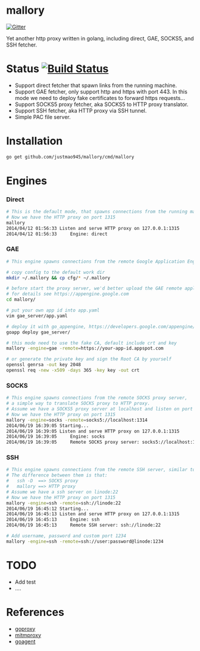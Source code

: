 mallory
=============

[![Gitter](https://badges.gitter.im/Join%20Chat.svg)](https://gitter.im/justmao945/mallory?utm_source=badge&utm_medium=badge&utm_campaign=pr-badge&utm_content=badge)

Yet another http proxy written in golang, including direct, GAE, SOCKS5, and SSH fetcher.


Status  [![Build Status](https://travis-ci.org/justmao945/mallory.svg?branch=master)](https://travis-ci.org/justmao945/mallory)
=============
* Support direct fetcher that spawn links from the running machine.
* Support GAE fetcher, only support http and https with port 443. In this mode we need to deploy fake certificates to forward https requests...
* Support SOCKS5 proxy fetcher, aka SOCKS5 to HTTP proxy translator.
* Support SSH fetcher, aka HTTP proxy via SSH tunnel.
* Simple PAC file server.

Installation
=============
```sh
go get github.com/justmao945/mallory/cmd/mallory
```

Engines
=============
### Direct
```sh
# This is the default mode, that spawns connections from the running machine.
# Now we have the HTTP proxy on port 1315
mallory
2014/04/12 01:56:33 Listen and serve HTTP proxy on 127.0.0.1:1315
2014/04/12 01:56:33 	Engine: direct
```

### GAE
```sh
# This engine spawns connections from the remote Google Application Engine.

# copy config to the default work dir
mkdir ~/.mallory && cp cfg/* ~/.mallory

# before start the proxy server, we'd better upload the GAE remote application
# for details see https://appengine.google.com
cd mallory/

# put your own app id into app.yaml
vim gae_server/app.yaml

# deploy it with go_appengine, https://developers.google.com/appengine/downloads
goapp deploy gae_server/

# this mode need to use the fake CA, default include crt and key
mallory -engine=gae -remote=https://your-app-id.appspot.com

# or generate the private key and sign the Root CA by yourself
openssl genrsa -out key 2048
openssl req -new -x509 -days 365 -key key -out crt
```

### SOCKS
```sh
# This engine spawns connections from the remote SOCKS proxy server,
# a simple way to translate SOCKS proxy to HTTP proxy.
# Assume we have a SOCKS5 proxy server at localhost and listen on port 1314
# Now we have the HTTP proxy on port 1315
mallory -engine=socks -remote=socks5://localhost:1314
2014/06/19 16:39:05 Starting...
2014/06/19 16:39:05 Listen and serve HTTP proxy on 127.0.0.1:1315
2014/06/19 16:39:05 	Engine: socks
2014/06/19 16:39:05 	Remote SOCKS proxy server: socks5://localhost:1314
```

### SSH
```sh
# This engine spawns connections from the remote SSH server, similar to the ssh -D command.
# The difference between them is that:
#   ssh -D  ==> SOCKS proxy
#   mallory ==> HTTP proxy
# Assume we have a ssh server on linode:22
# Now we have the HTTP proxy on port 1315
mallory -engine=ssh -remote=ssh://linode:22
2014/06/19 16:45:12 Starting...
2014/06/19 16:45:13 Listen and serve HTTP proxy on 127.0.0.1:1315
2014/06/19 16:45:13 	Engine: ssh
2014/06/19 16:45:13 	Remote SSH server: ssh://linode:22

# Add username, password and custom port 1234
mallory -engine=ssh -remote=ssh://user:password@linode:1234
```


TODO
=============
* Add test
* ....


References
=============
* [goproxy][1]
* [mitmproxy][2]
* [goagent][3]
 

[1]: https://github.com/elazarl/goproxy
[2]: http://mitmproxy.org/
[3]: https://github.com/goagent

